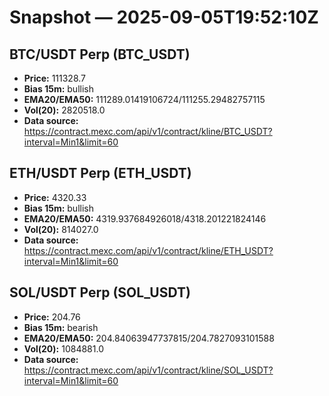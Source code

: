 # Snapshot — 2025-09-05T19:52:10Z

## BTC/USDT Perp (BTC_USDT)
- **Price:** 111328.7
- **Bias 15m:** bullish
- **EMA20/EMA50:** 111289.01419106724/111255.29482757115
- **Vol(20):** 2820518.0
- **Data source:** https://contract.mexc.com/api/v1/contract/kline/BTC_USDT?interval=Min1&limit=60

## ETH/USDT Perp (ETH_USDT)
- **Price:** 4320.33
- **Bias 15m:** bullish
- **EMA20/EMA50:** 4319.937684926018/4318.201221824146
- **Vol(20):** 814027.0
- **Data source:** https://contract.mexc.com/api/v1/contract/kline/ETH_USDT?interval=Min1&limit=60

## SOL/USDT Perp (SOL_USDT)
- **Price:** 204.76
- **Bias 15m:** bearish
- **EMA20/EMA50:** 204.84063947737815/204.7827093101588
- **Vol(20):** 1084881.0
- **Data source:** https://contract.mexc.com/api/v1/contract/kline/SOL_USDT?interval=Min1&limit=60
